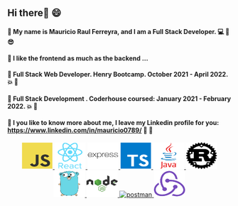 

## Hi there👋 😄
#### 🔶 My name is Mauricio Raul Ferreyra, and I am a Full Stack Developer. 💻 🚀 😎
#### 🔶 I like the frontend as much as the backend ...
#### 🔶 Full Stack Web Developer. Henry Bootcamp. October 2021 - April 2022. 💥 🚀
#### 🔶 Full Stack Development . Coderhouse coursed: January 2021 - February 2022. 💥 🚀
<!-- #### 🔶 With +800 hours of programming based on practices and real projects, I learned some of the most demanded skills in the market: HTML, CSS, Javascript, React, Redux, Express, SQL, Sequelize. 😜
#### 🔶 My individual project was Countries App, a SPA using React for the Front End and Redux as stage management. The components were developed with pure CSS, without the use of external libraries. It consumes data from an API through a Back End developed in NodeJS using Express. 💥
#### 🔶 I am currently working on deviaje.com with classmates. 🚀✊🔭 -->
#### 🔶 I you like to know more about me, I leave my Linkedin profile for you: https://www.linkedin.com/in/mauricio0789/ 👀 💪
       
       
<p align="center"> 
<a href="https://developer.mozilla.org/en-US/docs/Web/JavaScript" target="_blank"> <img src="https://raw.githubusercontent.com/devicons/devicon/master/icons/javascript/javascript-original.svg" alt="javascript" width="70" height="60"/> </a> 
<a href="https://reactjs.org/" target="_blank"> 
<img src="https://raw.githubusercontent.com/devicons/devicon/master/icons/react/react-original-wordmark.svg" alt="react" width="70" height="60"/> </a>
<!-- <a href="https://getbootstrap.com" target="_blank"> <img src="https://raw.githubusercontent.com/devicons/devicon/master/icons/css3/css3-original-wordmark.svg" alt="css3" width="40" height="40"/> </a>  -->
<a href="https://expressjs.com" target="_blank"> 
<img src="https://raw.githubusercontent.com/devicons/devicon/master/icons/express/express-original-wordmark.svg" alt="express" width="70" height="60"/> </a> 
<!-- <a href="https://html5.com" target="_blank">
<img src="https://raw.githubusercontent.com/devicons/devicon/master/icons/html5/html5-original-wordmark.svg" alt="html5" width="40" height="40"/> </a>  -->
<a href="https://developer.mozilla.org/en-US/docs/Web/Typescript" target="_blank"> <img src="https://raw.githubusercontent.com/devicons/devicon/master/icons/typescript/typescript-original.svg" alt="typescript" width="70" height="60"/> </a> 
<a href="https://java.js.org" target="_blank">
<img src="https://raw.githubusercontent.com/devicons/devicon/master/icons/java/java-original-wordmark.svg" alt="java" width="70" height="60" /> </a>
<a href="https://www.rust-lang.org/es" target="_blank"> 
<img src="https://raw.githubusercontent.com/devicons/devicon/master/icons/rust/rust-original.svg" alt="rust" width="70" height="60" /> </a>
<a href="https://www.go.dev" target="_blank"> 
<img src="https://raw.githubusercontent.com/devicons/devicon/master/icons/go/go-original.svg" alt="go" width="70" height="60" /> </a>
<a href="https://nodejs.org" target="_blank"> 
<img src="https://raw.githubusercontent.com/devicons/devicon/master/icons/nodejs/nodejs-original-wordmark.svg" alt="nodejs" width="70" height="60"/> </a> 
<a href="https://postman.com" target="_blank"> <img src="https://www.vectorlogo.zone/logos/getpostman/getpostman-icon.svg" alt="postman" width="70" height="60"/> </a> 
<a href="https://redux.js.org" target="_blank"> 
<img src="https://raw.githubusercontent.com/devicons/devicon/master/icons/redux/redux-original.svg" alt="redux" width="70" height="60"/> </a>
</p>       

<!--
**MauricioRaulFerreyra/MauricioRaulFerreyra** is a ✨ _special_ ✨ repository because its `README.md` (this file) appears on your GitHub profile.

Here are some ideas to get you started:

- 🔭 I’m currently working on ...
- 🌱 I’m currently learning ...
- 👯 I’m looking to collaborate on ...
- 🤔 I’m looking for help with ...
- 💬 Ask me about ...
- 📫 How to reach me: ...
- 😄 Pronouns: ...
- ⚡ Fun fact: ...
-->
